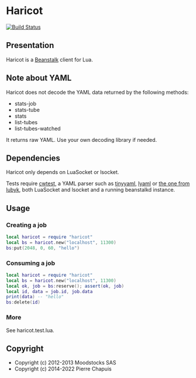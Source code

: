 # Haricot

[![Build Status](https://travis-ci.org/catwell/haricot.png?branch=master)](https://travis-ci.org/catwell/haricot)

## Presentation

Haricot is a [Beanstalk](http://kr.github.com/beanstalkd/) client for Lua.

## Note about YAML

Haricot does not decode the YAML data returned by the following methods:

- stats-job
- stats-tube
- stats
- list-tubes
- list-tubes-watched

It returns raw YAML. Use your own decoding library if needed.

## Dependencies

Haricot only depends on LuaSocket or lsocket.

Tests require [cwtest](https://github.com/catwell/cwtest), a YAML parser such as
[tinyyaml](https://luarocks.org/modules/membphis/lua-tinyyaml), [lyaml](https://github.com/gvvaughan/lyaml) or [the one from lubyk](https://github.com/lubyk/yaml/), both LuaSocket and lsocket and a running beanstalkd instance.

## Usage

### Creating a job

```lua
local haricot = require "haricot"
local bs = haricot.new("localhost", 11300)
bs:put(2048, 0, 60, "hello")
```

### Consuming a job

```lua
local haricot = require "haricot"
local bs = haricot.new("localhost", 11300)
local ok, job = bs:reserve(); assert(ok, job)
local id, data = job.id, job.data
print(data) -- "hello"
bs:delete(id)
```

### More

See haricot.test.lua.

## Copyright

- Copyright (c) 2012-2013 Moodstocks SAS
- Copyright (c) 2014-2022 Pierre Chapuis
